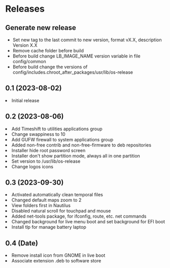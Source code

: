 # Releases

## Generate new release 
- Set new tag to the last commit to new version, format vX.X, description Version X.X
- Remove cache folder before build
- Before build change LB_IMAGE_NAME version variable in file config/common
- Before build change the versions of config/includes.chroot_after_packages/usr/lib/os-release

## 0.1 (2023-08-02)
<li>Initial release</li>

## 0.2 (2023-08-06)
<li>Add Timeshift to utilities applications group</li>
<li>Change swappiness to 10</li>
<li>Add GUFW firewall to system applications group</li>
<li>Added non-free contrib and non-free-firmware to deb repositories</li>
<li>Installer hide root password screen</li>
<li>Installer don't show partition mode, always all in one partition</li>
<li>Set version to /usr/lib/os-release</li>
<li>Change logos icons</li>

## 0.3 (2023-09-30)
<li>Activated automatically clean temporal files</li>
<li>Changed default maps zoom to 2</li>
<li>View folders first in Nautilus</li>
<li>Disabled natural scroll for touchpad and mouse</li>
<li>Added net-tools package, for ifconfig, route, etc. net commands</li>
<li>Changed background for live menu boot and set background for EFI boot</li>
<li>Install tlp for manage battery laptop</li>

## 0.4 (Date)
<li>Remove install icon from GNOME in live boot</li>
<li>Associate extension .deb to software store</li>